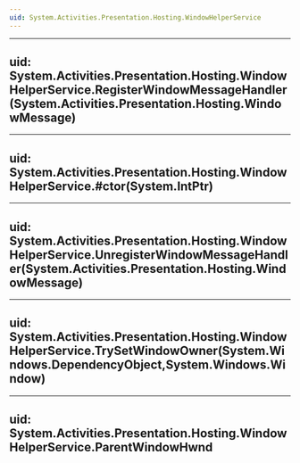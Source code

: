 ```yaml
---
uid: System.Activities.Presentation.Hosting.WindowHelperService
---
```


---
uid: System.Activities.Presentation.Hosting.WindowHelperService.RegisterWindowMessageHandler(System.Activities.Presentation.Hosting.WindowMessage)
---

---
uid: System.Activities.Presentation.Hosting.WindowHelperService.#ctor(System.IntPtr)
---

---
uid: System.Activities.Presentation.Hosting.WindowHelperService.UnregisterWindowMessageHandler(System.Activities.Presentation.Hosting.WindowMessage)
---

---
uid: System.Activities.Presentation.Hosting.WindowHelperService.TrySetWindowOwner(System.Windows.DependencyObject,System.Windows.Window)
---

---
uid: System.Activities.Presentation.Hosting.WindowHelperService.ParentWindowHwnd
---
